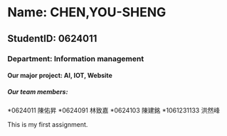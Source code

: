 # Name: CHEN,YOU-SHENG

## StudentID: 0624011

### Department: Information management

#### Our major project: AI, IOT, Website

##### Our team members: 
*0624011 陳佑昇
*0624091 林致嘉
*0624103 陳建銘
*1061231133 洪然峰

This is my first assignment.
